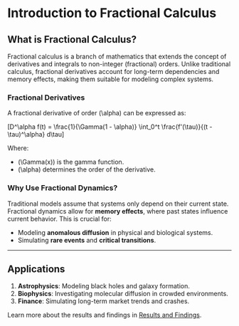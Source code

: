 # Introduction to Fractional Calculus

## What is Fractional Calculus?
Fractional calculus is a branch of mathematics that extends the concept of derivatives and integrals to non-integer (fractional) orders. Unlike traditional calculus, fractional derivatives account for long-term dependencies and memory effects, making them suitable for modeling complex systems.

### Fractional Derivatives
A fractional derivative of order \(\alpha\) can be expressed as:

\[D^\alpha f(t) = \frac{1}{\Gamma(1 - \alpha)} \int_0^t \frac{f'(\tau)}{(t - \tau)^\alpha} d\tau\]

Where:
- \(\Gamma(x)\) is the gamma function.
- \(\alpha\) determines the order of the derivative.

### Why Use Fractional Dynamics?
Traditional models assume that systems only depend on their current state. Fractional dynamics allow for **memory effects**, where past states influence current behavior. This is crucial for:
- Modeling **anomalous diffusion** in physical and biological systems.
- Simulating **rare events** and **critical transitions**.

---

## Applications
1. **Astrophysics**: Modeling black holes and galaxy formation.
2. **Biophysics**: Investigating molecular diffusion in crowded environments.
3. **Finance**: Simulating long-term market trends and crashes.

Learn more about the results and findings in [Results and Findings](results.md).
